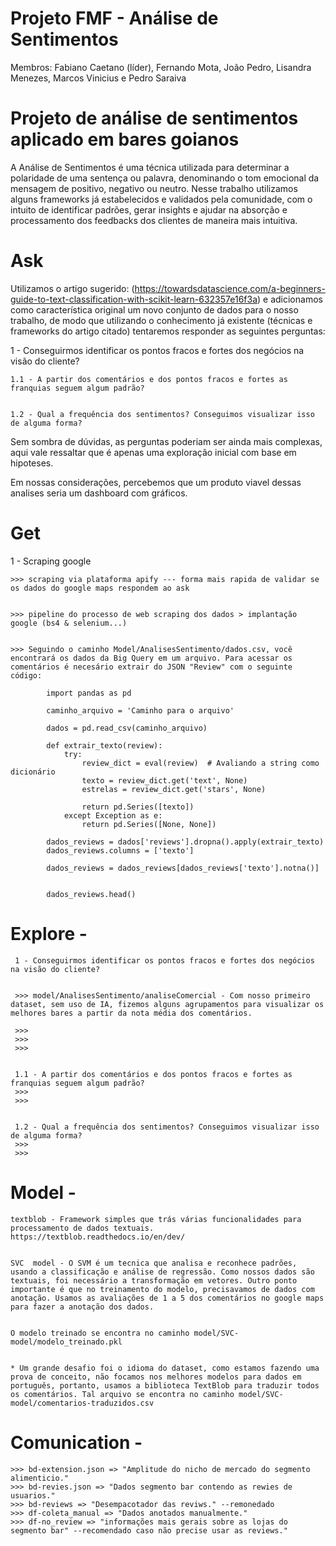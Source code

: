 # Projeto FMF - Análise de Sentimentos


Membros: Fabiano Caetano (líder), Fernando Mota, João Pedro, Lisandra Menezes, Marcos Vinicius e Pedro Saraiva


# Projeto de análise de sentimentos aplicado em bares goianos



A Análise de Sentimentos é uma técnica utilizada para determinar a polaridade de uma sentença ou palavra, denominando o tom emocional da mensagem de positivo, negativo ou neutro. Nesse trabalho utilizamos alguns frameworks já estabelecidos e validados pela comunidade, com o intuito de identificar padrões, gerar insights e ajudar na absorção e processamento dos feedbacks dos clientes de maneira mais intuitiva.                                                                                                                        


# Ask


Utilizamos o artigo sugerido: (https://towardsdatascience.com/a-beginners-guide-to-text-classification-with-scikit-learn-632357e16f3a) e adicionamos como característica original um novo conjunto de dados para o nosso trabalho, de modo que utilizando o conhecimento já existente (técnicas e frameworks do artigo citado) tentaremos responder as seguintes perguntas:


1 - Conseguirmos identificar os pontos fracos e fortes dos negócios na visão do cliente?


    1.1 - A partir dos comentários e dos pontos fracos e fortes as franquias seguem algum padrão?

    
    1.2 - Qual a frequência dos sentimentos? Conseguimos visualizar isso de alguma forma?


Sem sombra de dúvidas, as perguntas poderiam ser ainda mais complexas, aqui vale ressaltar que é apenas uma exploração inicial com base em hipoteses. 

Em nossas considerações, percebemos que um produto viavel dessas analises seria um dashboard com gráficos.



# Get

1 - Scraping google 

    >>> scraping via plataforma apify --- forma mais rapida de validar se os dados do google maps respondem ao ask 

   
    >>> pipeline do processo de web scraping dos dados > implantação google (bs4 & selenium...)


    >>> Seguindo o caminho Model/AnalisesSentimento/dados.csv, você encontrará os dados da Big Query em um arquivo. Para acessar os comentários é necesário extrair do JSON "Review" com o seguinte código: 

            import pandas as pd
          
            caminho_arquivo = 'Caminho para o arquivo'
            
            dados = pd.read_csv(caminho_arquivo)
            
            def extrair_texto(review):
                try:
                    review_dict = eval(review)  # Avaliando a string como dicionário
                    texto = review_dict.get('text', None)
                    estrelas = review_dict.get('stars', None)
                    
                    return pd.Series([texto])
                except Exception as e:
                    return pd.Series([None, None])
            
            dados_reviews = dados['reviews'].dropna().apply(extrair_texto)
            dados_reviews.columns = ['texto']
            
            dados_reviews = dados_reviews[dados_reviews['texto'].notna()]
            
            
            dados_reviews.head()


# Explore -
    
     1 - Conseguirmos identificar os pontos fracos e fortes dos negócios na visão do cliente?

     
     >>> model/AnalisesSentimento/analiseComercial - Com nosso primeiro dataset, sem uso de IA, fizemos alguns agrupamentos para visualizar os melhores bares a partir da nota média dos comentários.
     
     >>>
     >>>
     >>>

     
     1.1 - A partir dos comentários e dos pontos fracos e fortes as franquias seguem algum padrão?
     >>>
     >>>

     
     1.2 - Qual a frequência dos sentimentos? Conseguimos visualizar isso de alguma forma?
     >>>
     >>>
     
# Model -


    textblob - Framework simples que trás várias funcionalidades para processamento de dados textuais. https://textblob.readthedocs.io/en/dev/


    SVC  model - O SVM é um tecnica que analisa e reconhece padrões, usando a classificação e análise de regressão. Como nossos dados são textuais, foi necessário a transformação em vetores. Outro ponto importante é que no treinamento do modelo, precisavamos de dados com anotação. Usamos as avaliações de 1 a 5 dos comentários no google maps para fazer a anotação dos dados.

    
    O modelo treinado se encontra no caminho model/SVC-model/modelo_treinado.pkl


    * Um grande desafio foi o idioma do dataset, como estamos fazendo uma prova de conceito, não focamos nos melhores modelos para dados em português, portanto, usamos a biblioteca TextBlob para traduzir todos os comentários. Tal arquivo se encontra no caminho model/SVC-model/comentarios-traduzidos.csv
    

# Comunication -

    >>> bd-extension.json => "Amplitude do nicho de mercado do segmento alimenticio."
    >>> bd-revies.json => "Dados segmento bar contendo as rewies de usuarios."
    >>> bd-reviews => "Desempacotador das reviws." --remonedado
    >>> df-coleta_manual => "Dados anotados manualmente."
    >>> df-no_review => "informações mais gerais sobre as lojas do segmento bar" --recomendado caso não precise usar as reviews."


